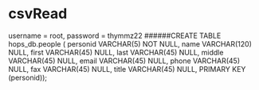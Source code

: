 # csvRead
username = root, password = thymmz22
######CREATE TABLE hops_db.people ( personid VARCHAR(5) NOT NULL, name VARCHAR(120) NULL, first VARCHAR(45) NULL, last VARCHAR(45) NULL, middle VARCHAR(45) NULL, email VARCHAR(45) NULL, phone VARCHAR(45) NULL, fax VARCHAR(45) NULL, title VARCHAR(45) NULL, PRIMARY KEY (personid));
